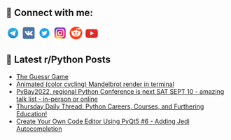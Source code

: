 ## 🔎 Connect with me:
[<img src="https://github.com/bullbesh/bullbesh/blob/main/images/Telegram.png" width="32" height="32" />](https://t.me/bullbesh)
[<img src="https://github.com/bullbesh/bullbesh/blob/main/images/VK.png" width="32" height="32" />](https://vk.com/bullbesh)
[<img src="https://github.com/bullbesh/bullbesh/blob/main/images/Twitter.png" width="32" height="32" />](https://twitter.com/bullbesh1)
[<img src="https://github.com/bullbesh/bullbesh/blob/main/images/Instagram.png" width="32" height="32" />](https://www.instagram.com/bullbesh)
[<img src="https://github.com/bullbesh/bullbesh/blob/main/images/Reddit.png" width="32" height="32" />](https://www.reddit.com/user/bullbesh)
[<img src="https://github.com/bullbesh/bullbesh/blob/main/images/YouTube.png" width="32" height="32" />](https://www.youtube.com/channel/UCtfjRs6uzgq5mfm8S06WTcg)

## 📕 Latest r/Python Posts
<!-- BLOG-POST-LIST:START -->
- [The Guessr Game](https://www.reddit.com/r/Python/comments/x2x9oz/the_guessr_game/)
- [Animated &lpar;color cycling&rpar; Mandelbrot render in terminal](https://www.reddit.com/r/Python/comments/x2vy8n/animated_color_cycling_mandelbrot_render_in/)
- [PyBay2022, regional Python Conference is next SAT SEPT 10 - amazing talk list - in-person or online](https://www.reddit.com/r/Python/comments/x2stkc/pybay2022_regional_python_conference_is_next_sat/)
- [Thursday Daily Thread: Python Careers, Courses, and Furthering Education!](https://www.reddit.com/r/Python/comments/x2sosw/thursday_daily_thread_python_careers_courses_and/)
- [Create Your Own Code Editor Using PyQt5 #6 - Adding Jedi Autocompletion](https://www.reddit.com/r/Python/comments/x2qyw8/create_your_own_code_editor_using_pyqt5_6_adding/)
<!-- BLOG-POST-LIST:END -->
